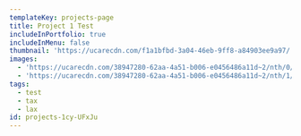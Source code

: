 ```yaml
---
templateKey: projects-page
title: Project 1 Test
includeInPortfolio: true
includeInMenu: false
thumbnail: 'https://ucarecdn.com/f1a1bfbd-3a04-46eb-9ff8-a84903ee9a97/'
images:
  - 'https://ucarecdn.com/38947280-62aa-4a51-b006-e0456486a11d~2/nth/0/'
  - 'https://ucarecdn.com/38947280-62aa-4a51-b006-e0456486a11d~2/nth/1/'
tags:
  - test
  - tax
  - lax
id: projects-1cy-UFxJu
---
```


